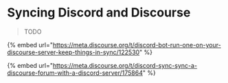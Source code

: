 # Syncing Discord and Discourse

> TODO

{% embed url="https://meta.discourse.org/t/discord-bot-run-one-on-your-discourse-server-keep-things-in-sync/122530" %}

{% embed url="https://meta.discourse.org/t/discord-sync-sync-a-discourse-forum-with-a-discord-server/175864" %}

